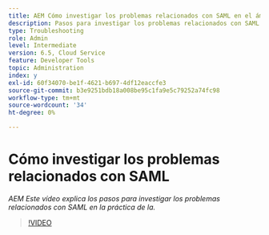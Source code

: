 ```yaml
---
title: AEM Cómo investigar los problemas relacionados con SAML en el ámbito de la
description: Pasos para investigar los problemas relacionados con SAML
type: Troubleshooting
role: Admin
level: Intermediate
version: 6.5, Cloud Service
feature: Developer Tools
topic: Administration
index: y
exl-id: 60f34070-be1f-4621-b697-4df12eaccfe3
source-git-commit: b3e9251bdb18a008be95c1fa9e5c79252a74fc98
workflow-type: tm+mt
source-wordcount: '34'
ht-degree: 0%

---
```


# Cómo investigar los problemas relacionados con SAML

*AEM Este vídeo explica los pasos para investigar los problemas relacionados con SAML en la práctica de la.*

>[!VIDEO](https://video.tv.adobe.com/v/335466?quality=12&learn=on)
